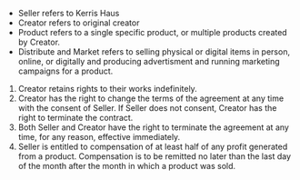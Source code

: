 - Seller refers to Kerris Haus
- Creator refers to original creator
- Product refers to a single specific product, or multiple products created by Creator.
- Distribute and Market refers to selling physical or digital items in person, online, or digitally and producing advertisment and running marketing campaigns for a product.

1. Creator retains rights to their works indefinitely.
2. Creator has the right to change the terms of the agreement at any time with the consent of Seller. If Seller does not consent, Creator has the right to terminate the contract.
3. Both Seller and Creator have the right to terminate the agreement at any time, for any reason, effective immediately.
4. Seller is entitled to compensation of at least half of any profit generated from a product. Compensation is to be remitted no later than the last day of the month after the month in which a product was sold.
